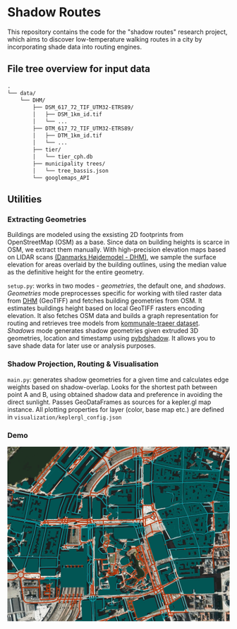 # Shadow Routes
This repository contains the code for the "shadow routes" research project, which aims to discover low-temperature walking routes in a city by incorporating shade data into routing engines.

## File tree overview for input data
```
.
└── data/
    └── DHM/
        ├── DSM_617_72_TIF_UTM32-ETRS89/
        │   ├── DSM_1km_id.tif
        │   └── ...
        ├── DTM_617_72_TIF_UTM32-ETRS89/
        │   ├── DTM_1km_id.tif
        │   └── ...
        ├── tier/
        │   └── tier_cph.db
        ├── municipality trees/
        │   └── tree_bassis.json
        └── googlemaps_API
```

## Utilities

### Extracting Geometries
Buildings are modeled using the exsisting 2D footprints from OpenStreetMap (OSM) as a base. Since data on building heights is scarce in OSM, we extract them manually. With high-precision elevation maps based on LIDAR scans [(Danmarks Højdemodel - DHM)](https://kortviseren.dk/side/hoejdemodeller.html), we sample the surface elevation for areas overlaid by the building outlines, using the median value as the definitive height for the entire geometry. 

   `setup.py`: works in two modes - *geometries*, the default one, and *shadows*. \
    *Geometries* mode preprocesses specific for working with tiled raster data from [DHM](https://dataforsyningen.dk/data/930) (GeoTIFF) and fetches building geometries from OSM. It estimates buildings height based on local GeoTIFF rasters encoding elevation. It also fetches OSM data and builds a graph representation for routing and retrieves tree models  from [kommunale-traeer dataset](https://www.opendata.dk/city-of-copenhagen/trae-basis-kommunale-traeer).\
    *Shadows* mode generates shadow geometries given extruded 3D geometries, location and timestamp using [pybdshadow](https://github.com/ni1o1/pybdshadow). It allows you to save shade data for later use or analysis purposes.
    
### Shadow Projection, Routing & Visualisation
   `main.py`: generates shadow geometries for a given time and calculates edge weights based on shadow-overlap. Looks for the shortest path between point A and B, using obtained shadow data and preference in avoiding the direct sunlight. Passes GeoDataFrames as sources for a kepler.gl map instance. All plotting properties for layer (color, base map etc.) are defined in `visualization/keplergl_config.json`
   
    
### Demo
![Building shadows central CPH](./misc/demo_gif.gif)

